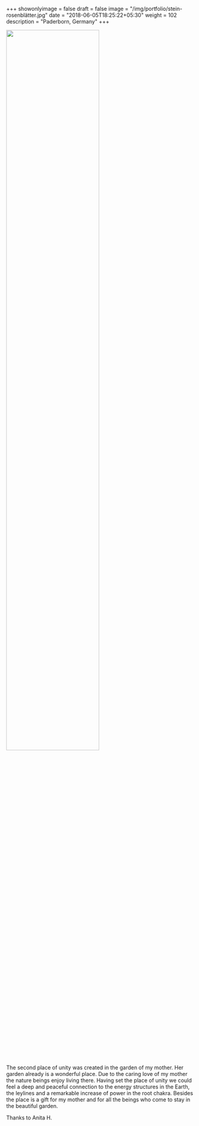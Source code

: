 +++
showonlyimage = false
draft = false
image = "/img/portfolio/stein-rosenblätter.jpg"
date = "2018-06-05T18:25:22+05:30"
weight = 102
description = "Paderborn, Germany"
+++

<img src="/img/portfolio/stein-rosenblätter.jpg" width=70% id="bildImText"/>

The second place of unity was created in the garden of my mother. Her garden already is a wonderful place. Due to the caring love of my mother the nature beings enjoy living there. Having set the place of unity we could feel a deep and peaceful connection to the energy structures in the Earth, the leylines and a remarkable increase of power in the root chakra. Besides the place is a gift for my mother and for all the beings who come to stay in the beautiful garden.

Thanks to Anita H.